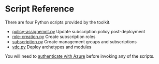 # Script Reference

There are four Python scripts provided by the toolkit.

- [policy-assignemnt.py](script-policy-assignment.adoc) Update subscription policy post-deployment
- [role-creation.py](script-role-creation.adoc) Create subscription roles
- [subscription.py](script-subscription.adoc) Create management groups and subscriptions
- [vdc.py](script-vdc.adoc) Deploy archetypes and modules

You will need to [authenticate with Azure](script-auth.md) before invoking any of the scripts.